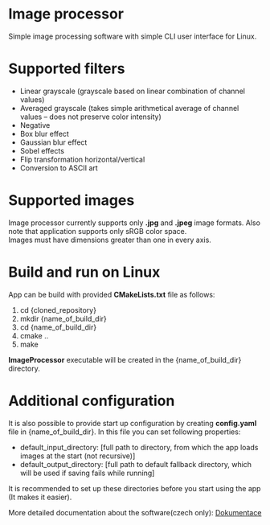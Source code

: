 # Image processor

Simple image processing software with simple CLI user interface for Linux.

# Supported filters
- Linear grayscale (grayscale based on linear combination of channel values)
- Averaged grayscale (takes simple arithmetical average of channel values – does not preserve color intensity)
- Negative
- Box blur effect
- Gaussian blur effect
- Sobel effects
- Flip transformation horizontal/vertical
- Conversion to ASCII art

# Supported images
Image processor currently supports only **.jpg** and **.jpeg** image formats. Also note that application supports only sRGB color space.<br>
Images must have dimensions greater than one in every axis.

# Build and run on Linux
App can be build with provided **CMakeLists.txt** file as follows:
1. cd {cloned_repository}
2. mkdir {name_of_build_dir}
3. cd {name_of_build_dir}
4. cmake ..
5. make

**ImageProcessor** executable will be created in the {name_of_build_dir} directory.

# Additional configuration
It is also possible to provide start up configuration by creating **config.yaml** file in {name_of_build_dir}. In this file you can set following properties:
- default_input_directory: [full path to directory, from which the app loads images at the start (not recursive)]
- default_output_directory: [full path to default fallback directory, which will be used if saving fails while running]

It is recommended to set up these directories before you start using the app (It makes it easier). 

More detailed documentation about the software(czech only): [Dokumentace](https://github.com/Cross-bit/image_processor/blob/5d416efb6607deb31c91495e4554ef54ffc4794d/Documentation/dokumentace_image_processor.pdf)
